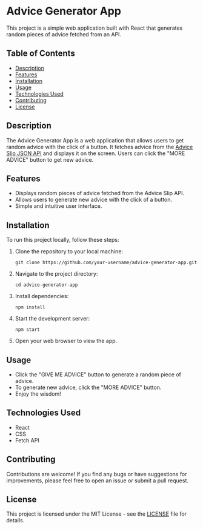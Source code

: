 # Advice Generator App

This project is a simple web application built with React that generates random pieces of advice fetched from an API.

## Table of Contents

- [Description](#description)
- [Features](#features)
- [Installation](#installation)
- [Usage](#usage)
- [Technologies Used](#technologies-used)
- [Contributing](#contributing)
- [License](#license)

## Description

The Advice Generator App is a web application that allows users to get random advice with the click of a button. It fetches advice from the [Advice Slip JSON API](https://api.adviceslip.com/) and displays it on the screen. Users can click the "MORE ADVICE" button to get new advice.

## Features

- Displays random pieces of advice fetched from the Advice Slip API.
- Allows users to generate new advice with the click of a button.
- Simple and intuitive user interface.

## Installation

To run this project locally, follow these steps:

1. Clone the repository to your local machine:

   ```
   git clone https://github.com/your-username/advice-generator-app.git
   ```

2. Navigate to the project directory:

   ```
   cd advice-generator-app
   ```

3. Install dependencies:

   ```
   npm install
   ```

4. Start the development server:

   ```
   npm start
   ```

5. Open your web browser to view the app.

## Usage

- Click the "GIVE ME ADVICE" button to generate a random piece of advice.
- To generate new advice, click the "MORE ADVICE" button.
- Enjoy the wisdom!

## Technologies Used

- React
- CSS
- Fetch API

## Contributing

Contributions are welcome! If you find any bugs or have suggestions for improvements, please feel free to open an issue or submit a pull request.

## License

This project is licensed under the MIT License - see the [LICENSE](LICENSE) file for details.

```

```

